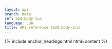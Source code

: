 ```yaml
---
layout: api
branch: beta
ref: b2d.body-lua
language: Lua
title: API reference (b2d.body-lua)
---
```

{% include anchor_headings.html html=content %}